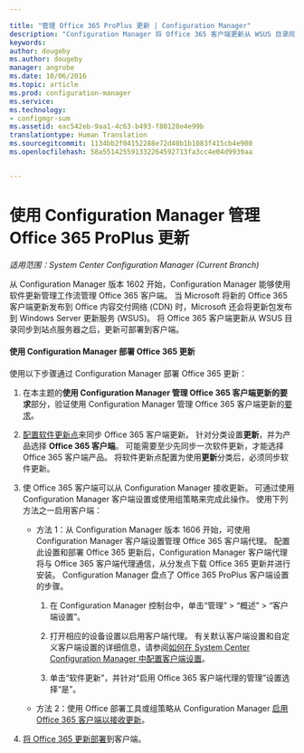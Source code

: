```yaml
---

title: "管理 Office 365 ProPlus 更新 | Configuration Manager"
description: "Configuration Manager 将 Office 365 客户端更新从 WSUS 目录同步到站点服务器，使更新可部署到客户端。"
keywords: 
author: dougeby
ms.author: dougeby
manager: angrobe
ms.date: 10/06/2016
ms.topic: article
ms.prod: configuration-manager
ms.service: 
ms.technology:
- configmgr-sum
ms.assetid: eac542eb-9aa1-4c63-b493-f80128e4e99b
translationtype: Human Translation
ms.sourcegitcommit: 1134bb2f04152288e72d40b1b1083f415cb4e900
ms.openlocfilehash: 58a551425591332264592713fa3cc4e04d9939aa


---
```


# <a name="manage-office-365-proplus-updates-with-configuration-manager"></a>使用 Configuration Manager 管理 Office 365 ProPlus 更新

*适用范围：System Center Configuration Manager (Current Branch)*

从 Configuration Manager 版本 1602 开始，Configuration Manager 能够使用软件更新管理工作流管理 Office 365 客户端。 当 Microsoft 将新的 Office 365 客户端更新发布到 Office 内容交付网络 (CDN) 时，Microsoft 还会将更新包发布到 Windows Server 更新服务 (WSUS)。 将 Office 365 客户端更新从 WSUS 目录同步到站点服务器之后，更新可部署到客户端。

#### <a name="to-deploy-office-365-updates-with-configuration-manager"></a>使用 Configuration Manager 部署 Office 365 更新
使用以下步骤通过 Configuration Manager 部署 Office 365 更新：

1.  在本主题的**使用 Configuration Manager 管理 Office 365 客户端更新的要求**部分，验证使用 Configuration Manager 管理 Office 365 客户端更新的[要求](https://technet.microsoft.com/library/mt628083.aspx)。  

2.  [配置软件更新点](../get-started/configure-classifications-and-products.md)来同步 Office 365 客户端更新。 针对分类设置**更新**，并为产品选择 **Office 365 客户端**。 可能需要至少先同步一次软件更新，才能选择 Office 365 客户端产品。 将软件更新点配置为使用**更新**分类后，必须同步软件更新。  

3.  使 Office 365 客户端可以从 Configuration Manager 接收更新。 可通过使用 Configuration Manager 客户端设置或使用组策略来完成此操作。 使用下列方法之一启用客户端：  
    - 方法 1：从 Configuration Manager 版本 1606 开始，可使用 Configuration Manager 客户端设置管理 Office 365 客户端代理。 配置此设置和部署 Office 365 更新后，Configuration Manager 客户端代理将与 Office 365 客户端代理通信，从分发点下载 Office 365 更新并进行安装。 Configuration Manager 盘点了 Office 365 ProPlus 客户端设置的步骤。
      1.  在 Configuration Manager 控制台中，单击“管理” > “概述” > “客户端设置”。  

      2.  打开相应的设备设置以启用客户端代理。 有关默认客户端设置和自定义客户端设置的详细信息，请参阅[如何在 System Center Configuration Manager 中配置客户端设置](../../core/clients/deploy/configure-client-settings.md)。  

      3.  单击“软件更新”，并针对“启用 Office 365 客户端代理的管理”设置选择“是”。  

    - 方法 2：使用 Office 部署工具或组策略从 Configuration Manager [启用 Office 365 客户端以接收更新](https://technet.microsoft.com/library/mt628083.aspx#BKMK_EnableClient)。  

4. [将 Office 365 更新部署](deploy-software-updates.md)到客户端。  



<!--HONumber=Nov16_HO1-->


